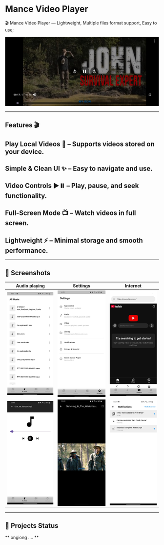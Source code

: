 # Mance Video Player

🎬 Mance Video Player — Lightweight, Multiple files format support, Easy to use;

![Videos](assets/screenshots/image3.jpg)

---

  ## Features 🎬

   ## Play Local Videos 📁 – Supports videos stored on your device.

   ## Simple & Clean UI ✨ – Easy to navigate and use.

   ## Video Controls ▶️⏸️ – Play, pause, and seek functionality.

   ## Full-Screen Mode 📺 – Watch videos in full screen.

   ## Lightweight ⚡ – Minimal storage and smooth performance.

---

## 📸 Screenshots

| Audio playing | Settings| Internet |
|-------------|------------|-----------------|
| ![Audios](assets/screenshots/image1.jpg) | ![Settings](assets/screenshots/image2.jpg) | ![Browsing](assets/screenshots/image4.jpg) |
| ![Audios](assets/screenshots/image8.jpg) | ![Settings](assets/screenshots/image5.jpg) | ![Browsing](assets/screenshots/image9.jpg) |

---

## 🚀 Projects Status 

 ** ongiong .... ** 
